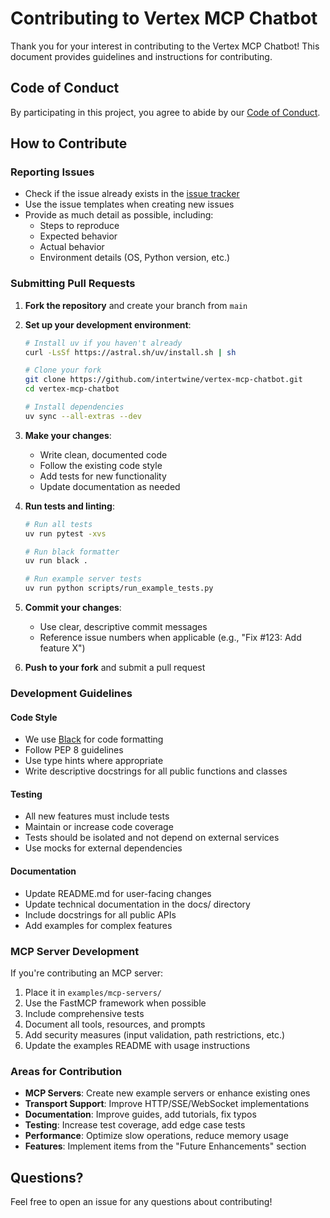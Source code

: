 # Contributing to Vertex MCP Chatbot

Thank you for your interest in contributing to the Vertex MCP Chatbot! This document provides guidelines and instructions for contributing.

## Code of Conduct

By participating in this project, you agree to abide by our [Code of Conduct](CODE_OF_CONDUCT.md).

## How to Contribute

### Reporting Issues

- Check if the issue already exists in the [issue tracker](https://github.com/intertwine/vertex-mcp-chatbot/issues)
- Use the issue templates when creating new issues
- Provide as much detail as possible, including:
  - Steps to reproduce
  - Expected behavior
  - Actual behavior
  - Environment details (OS, Python version, etc.)

### Submitting Pull Requests

1. **Fork the repository** and create your branch from `main`
2. **Set up your development environment**:
   ```bash
   # Install uv if you haven't already
   curl -LsSf https://astral.sh/uv/install.sh | sh

   # Clone your fork
   git clone https://github.com/intertwine/vertex-mcp-chatbot.git
   cd vertex-mcp-chatbot

   # Install dependencies
   uv sync --all-extras --dev
   ```

3. **Make your changes**:
   - Write clean, documented code
   - Follow the existing code style
   - Add tests for new functionality
   - Update documentation as needed

4. **Run tests and linting**:
   ```bash
   # Run all tests
   uv run pytest -xvs

   # Run black formatter
   uv run black .

   # Run example server tests
   uv run python scripts/run_example_tests.py
   ```

5. **Commit your changes**:
   - Use clear, descriptive commit messages
   - Reference issue numbers when applicable (e.g., "Fix #123: Add feature X")

6. **Push to your fork** and submit a pull request

### Development Guidelines

#### Code Style

- We use [Black](https://github.com/psf/black) for code formatting
- Follow PEP 8 guidelines
- Use type hints where appropriate
- Write descriptive docstrings for all public functions and classes

#### Testing

- All new features must include tests
- Maintain or increase code coverage
- Tests should be isolated and not depend on external services
- Use mocks for external dependencies

#### Documentation

- Update README.md for user-facing changes
- Update technical documentation in the docs/ directory
- Include docstrings for all public APIs
- Add examples for complex features

### MCP Server Development

If you're contributing an MCP server:

1. Place it in `examples/mcp-servers/`
2. Use the FastMCP framework when possible
3. Include comprehensive tests
4. Document all tools, resources, and prompts
5. Add security measures (input validation, path restrictions, etc.)
6. Update the examples README with usage instructions

### Areas for Contribution

- **MCP Servers**: Create new example servers or enhance existing ones
- **Transport Support**: Improve HTTP/SSE/WebSocket implementations
- **Documentation**: Improve guides, add tutorials, fix typos
- **Testing**: Increase test coverage, add edge case tests
- **Performance**: Optimize slow operations, reduce memory usage
- **Features**: Implement items from the "Future Enhancements" section

## Questions?

Feel free to open an issue for any questions about contributing!